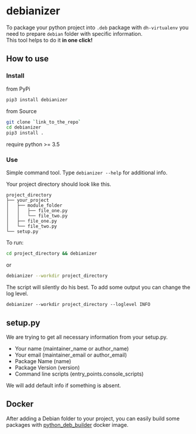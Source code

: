 debianizer
==========
To package your python project into `.deb` package with `dh-virtualenv` you need 
to prepare `debian` folder with specific information. <br>
This tool helps to do it **in one click!**
## How to use
### Install
from PyPi
```bash
pip3 install debianizer
```
from Source
```bash
git clone `link_to_the_repo`
cd debianizer
pip3 install .
```
require python >= 3.5

### Use
Simple command tool.
Type `debianizer --help` for additional info.

Your project directory should look like this.
```
project_directory
├── your_project
│   ├── module_folder
│   │   ├── file_one.py
│   │   └── file_two.py
│   ├── file_one.py
│   └── file_two.py
└── setup.py
```

To run:
```bash
cd project_directory && debianizer
```
or 
```bash
debianizer --workdir project_directory
```
The script will silently do his best.
To add some output you can change the log level.
```
debianizer --workdir project_directory --loglevel INFO
```
## setup.py
We are trying to get all necessary information from your setup.py. 
* Your name (maintainer_name or author_name)
* Your email (maintainer_email or author_email)
* Package Name (name)
* Package Version (version)
* Command line scripts (entry_points.console_scripts) 

We will add default info if something is absent.
## Docker
After adding a Debian folder to your project, you can easily build some packages with [python_deb_builder](https://github.com/nabokihms/python_deb_builder) docker image.

